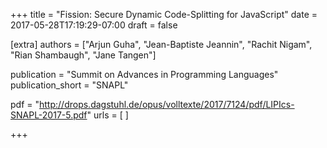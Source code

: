 +++
title = "Fission: Secure Dynamic Code-Splitting for JavaScript"
date = 2017-05-28T17:19:29-07:00
draft = false

[extra]
authors = ["Arjun Guha", "Jean-Baptiste Jeannin", "Rachit Nigam", "Rian Shambaugh", "Jane Tangen"]

publication = "Summit on Advances in Programming Languages"
publication_short = "SNAPL"

pdf =  "http://drops.dagstuhl.de/opus/volltexte/2017/7124/pdf/LIPIcs-SNAPL-2017-5.pdf"
urls = [ ]

+++
